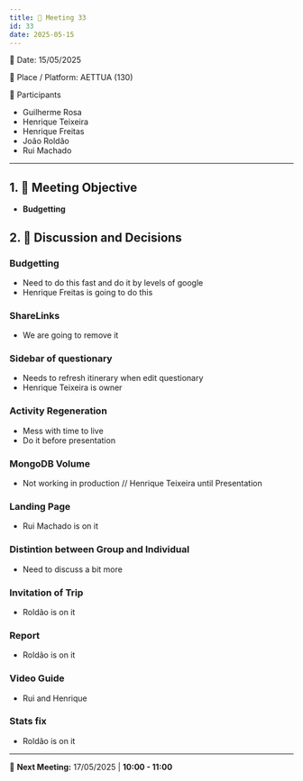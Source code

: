 ```yaml
---
title: 📝 Meeting 33
id: 33
date: 2025-05-15
---
```


📅 Date: 15/05/2025  

📍 Place / Platform: AETTUA (130)

👥 Participants  

- Guilherme Rosa  
- Henrique Teixeira
- Henrique Freitas 
- João Roldão  
- Rui Machado  

---

## 1. 🎯 Meeting Objective  
- **Budgetting**

## 2. 💬 Discussion and Decisions 
### Budgetting
- Need to do this fast and do it by levels of google
- Henrique Freitas is going to do this

### ShareLinks
- We are going to remove it

### Sidebar of questionary
- Needs to refresh itinerary when edit questionary
- Henrique Teixeira is owner

### Activity Regeneration
- Mess with time to live
- Do it before presentation

### MongoDB Volume
- Not working in production // Henrique Teixeira until Presentation

### Landing Page
- Rui Machado is on it

### Distintion between Group and Individual
- Need to discuss a bit more

### Invitation of Trip
- Roldão is on it

### Report
- Roldão is on it

### Video Guide
- Rui and Henrique

### Stats fix
- Roldão is on it

---

📅 **Next Meeting:** 17/05/2025 | **10:00 - 11:00**  
